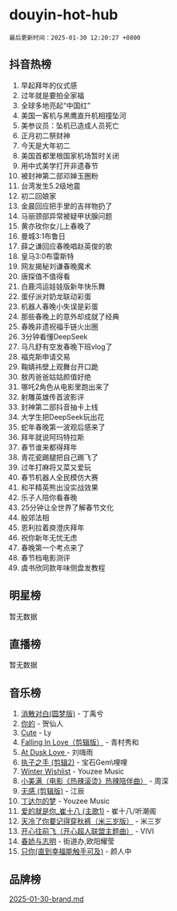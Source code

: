# douyin-hot-hub

`最后更新时间：2025-01-30 12:20:27 +0800`

## 抖音热榜

1. 早起拜年的仪式感
1. 过年就是要拍全家福
1. 全球多地亮起“中国红”
1. 美国一客机与黑鹰直升机相撞坠河
1. 美参议员：坠机已造成人员死亡
1. 正月初二祭财神
1. 今天是大年初二
1. 美国首都里根国家机场暂时关闭
1. 用中式美学打开非遗春节
1. 被封神第二部邓婵玉圈粉
1. 台湾发生5.2级地震
1. 初二回娘家
1. 金晨回应把手里的吉祥物扔了
1. 马丽颈部异常被疑甲状腺问题
1. 黄亦玫你女儿上春晚了
1. 曼城3:1布鲁日
1. 薛之谦回应春晚唱赵英俊的歌
1. 皇马3:0布雷斯特
1. 网友揭秘刘谦春晚魔术
1. 唐探值不值得看
1. 白鹿鸿运娃娃版新年快乐舞
1. 蛋仔派对奶龙联动彩蛋
1. 机器人春晚小失误是彩蛋
1. 那些春晚上的意外却成就了经典
1. 春晚非遗祝福手链火出圈
1. 3分钟看懂DeepSeek
1. 马凡舒有空发春晚下班vlog了
1. 福克斯申请交易
1. 鞠婧祎壁上观舞台开口跪
1. 敖丙爸爸姑姑颜值好绝
1. 哪吒2角色从电影里跑出来了
1. 射雕英雄传首波影评
1. 封神第二部抖音抽卡上线
1. 大学生把DeepSeek玩出花
1. 蛇年春晚第一波观后感来了
1. 拜年就说阿玛特拉斯
1. 春节谁来都得拜年
1. 青花瓷踢腿把自己踢飞了
1. 过年打麻将又菜又爱玩
1. 春节机器人全民模仿大赛
1. 和平精英熊出没实战效果
1. 乐子人陪你看春晚
1. 25分钟让全世界了解春节文化
1. 殷郊法相
1. 恩利拉着庾澄庆拜年
1. 祝你新年无忧无虑
1. 春晚第一个考点来了
1. 春节档电影测评
1. 虞书欣同款年味侧盘发教程

## 明星榜

暂无数据

## 直播榜

暂无数据

## 音乐榜

1. [消散对白(圆梦版)](https://sf5-hl-cdn-tos.douyinstatic.com/obj/tos-cn-ve-2774/og4jB5I5IizzoZVAAAzWgBMAsMDWoArfwBOiFs) - 丁禹兮
1. [你的](https://sf5-hl-cdn-tos.douyinstatic.com/obj/tos-cn-ve-2774/oYuIeKf42jB7sEV6B2upMdpYAgfrQWj0FeRegh) - 贺仙人
1. [Cute](https://sf5-hl-cdn-tos.douyinstatic.com/obj/tos-cn-ve-2774/o4IbIzHWKAAB4wsS5qMBRiiAlEBGTpQRNfFvuo) - Ly
1. [Falling In Love（剪辑版）](https://sf5-hl-cdn-tos.douyinstatic.com/obj/tos-cn-ve-2774/o8ajpA8zzgBPahbBIO8AcKGBLJezFCRd1wfP9f) - 青村秀和
1. [ At Dusk  Love ](https://sf5-hl-cdn-tos.douyinstatic.com/obj/tos-cn-ve-2774/o8CrpCf5CaYgI4ZrtQgMQAFEfuGqNnRSDQAPBc) - 刘嗨雨
1. [执子之手 (剪辑2)](https://sf5-hl-cdn-tos.douyinstatic.com/obj/tos-cn-ve-2774/oUoZLQjCc31XzqsBnBQUNgeKtYPBcgbFDwtfcu) - 宝石Gem\哩哩
1. [Winter Wishlist](https://sf5-hl-cdn-tos.douyinstatic.com/obj/tos-cn-ve-2774/oIIgUOeamCFCVAzxN6MFRLIBlLGpUqQxeeHrLE) - Youzee Music
1. [小美满（电影《热辣滚烫》热辣陪伴曲）](https://sf5-hl-cdn-tos.douyinstatic.com/obj/tos-cn-ve-2774/o0GAn2lSgfZIDUgtevCGDQYnFg4CwnrBaxbTZL) - 周深
1. [无感 (剪辑版)](https://sf5-hl-cdn-tos.douyinstatic.com/obj/tos-cn-ve-2774/o0eIsUzJBDlQaQFC5OFlgbMEZC1TFYBftOBn6p) - 江辰
1. [丁达尔的梦](https://sf5-hl-cdn-tos.douyinstatic.com/obj/tos-cn-ve-2774/oMU3WirUZBVQkAC9ccG5P2IQirziZM2RTInUY) - Youzee Music
1. [爱的就是你_崔十八 (主歌1)](https://sf5-hl-cdn-tos.douyinstatic.com/obj/tos-cn-ve-2774/oI5BO5DhFZ6UTcNCnZaOCBLtZ7WIMQGfgnXf5E) - 崔十八/听潮阁
1. [天冷了你要记得穿秋裤（米三岁版）](https://sf5-hl-cdn-tos.douyinstatic.com/obj/tos-cn-ve-2774/oQlIwVIDWiZ6BQilAorS7MA0AgCkQDvcZAdm1) - 米三岁
1. [开心往前飞（开心超人联盟主题曲）](https://sf5-hl-cdn-tos.douyinstatic.com/obj/tos-cn-ve-2774/9d8fb7c82cf1421fb93a9fe925275e0a) - VIVI
1. [春娇与志明](https://sf5-hl-cdn-tos.douyinstatic.com/obj/tos-cn-ve-2774/e530d8fceb7044b39707d7f9ff54add1) - 街道办,欧阳耀莹
1. [只你(直到幸福能触手可及)](https://sf5-hl-cdn-tos.douyinstatic.com/obj/tos-cn-ve-2774/o0lBkRDzFTeaVSUz3ZZSCBVtZ5DIMQGfgmEAuE) - 颜人中

## 品牌榜

[2025-01-30-brand.md](2025-01-30-brand.md)
